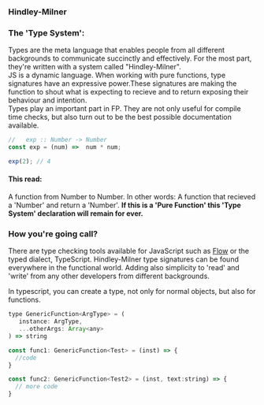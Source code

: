 ### Hindley-Milner

### The 'Type System':

Types are the meta language that enables people from all different backgrounds to communicate succinctly and effectively.
For the most part, they're written with a system called "Hindley-Milner".
<br/>
JS is a dynamic language. When working with pure functions, type signatures have an expressive power.These signatures are making
the function to shout what is expecting to recieve and to return exposing their behaviour and intention. 
<br/>
Types play an important part in FP. They are not only useful for compile time checks, but also turn out to be the best possible 
documentation available.
<br/>

```javascript
//   exp :: Number -> Number
const exp = (num) =>  num * num;

exp(2); // 4
```

#### This read: 
A function from Number to Number. In other words: A function that recieved a 'Number' and return a 'Number'.
<b>If this is a 'Pure Function' this 'Type System' declaration will remain for ever.</b>

### How you're going call?

There are type checking tools available for JavaScript such as [Flow](https://flow.org) or the typed dialect, TypeScript. 
Hindley-Milner type signatures can be found everywhere in the functional world. 
Adding also simplicity to 'read' and 'write' from any other developers from different backgrounds.

In typescript, you can create a type, not only for normal objects, but also for functions.

```javascript
type GenericFunction<ArgType> = (
   instance: ArgType,
   ...otherArgs: Array<any>
) => string

const func1: GenericFunction<Test> = (inst) => { 
  //code 
}

const func2: GenericFunction<Test2> = (inst, text:string) => {
  // more code 
}
```
